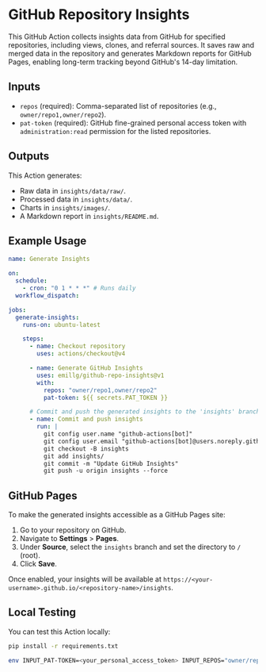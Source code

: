 # GitHub Repository Insights

This GitHub Action collects insights data from GitHub for specified repositories, including views, clones, and referral sources. It saves raw and merged data in the repository and generates Markdown reports for GitHub Pages, enabling long-term tracking beyond GitHub's 14-day limitation.

## Inputs

- `repos` (required): Comma-separated list of repositories (e.g., `owner/repo1,owner/repo2`).
- `pat-token` (required): GitHub fine-grained personal access token with `administration:read` permission for the listed repositories.

## Outputs

This Action generates:

- Raw data in `insights/data/raw/`.
- Processed data in `insights/data/`.
- Charts in `insights/images/`.
- A Markdown report in `insights/README.md`.

## Example Usage

```yaml
name: Generate Insights

on:
  schedule:
    - cron: "0 1 * * *" # Runs daily
  workflow_dispatch:

jobs:
  generate-insights:
    runs-on: ubuntu-latest

    steps:
      - name: Checkout repository
        uses: actions/checkout@v4

      - name: Generate GitHub Insights
        uses: emillg/github-repo-insights@v1
        with:
          repos: "owner/repo1,owner/repo2"
          pat-token: ${{ secrets.PAT_TOKEN }}

      # Commit and push the generated insights to the 'insights' branch
      - name: Commit and push insights
        run: |
          git config user.name "github-actions[bot]"
          git config user.email "github-actions[bot]@users.noreply.github.com"
          git checkout -B insights
          git add insights/
          git commit -m "Update GitHub Insights"
          git push -u origin insights --force
```

## GitHub Pages

To make the generated insights accessible as a GitHub Pages site:

1. Go to your repository on GitHub.
2. Navigate to **Settings** > **Pages**.
3. Under **Source**, select the `insights` branch and set the directory to `/` (root).
4. Click **Save**.

Once enabled, your insights will be available at `https://<your-username>.github.io/<repository-name>/insights`.

## Local Testing

You can test this Action locally:

```bash
pip install -r requirements.txt

env INPUT_PAT-TOKEN=<your_personal_access_token> INPUT_REPOS="owner/repo1,owner/repo2" python github_insights.py
```
